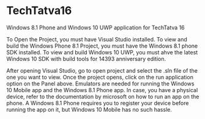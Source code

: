 # TechTatva16
Windows 8.1 Phone and Windows 10 UWP application for TechTatva 16

To Open the Project, you must have Visual Studio installed. 
To view and build the Windows Phone 8.1 Project, you must have the Windows 8.1 phone SDK installed.
To view and build Windows 10 UWP, you must ahve the latest Windows 10 SDK with build tools for 14393 anniversary edition. 

After opening Visual Studio, go to open project and select the .sln file of the one you want to view. Once the project opens, click on the run application option on the Panel above. 
Emulators are needed for running the Windows 10 Mobile app and the Windows 8.1 Phone app. In case, you have a physical device, refer to the documentation by microsoft on how to run an app on the phone. 
A Windows 8.1 Phone requires you to register your device before running the app on it, but Windows 10 Mobile has no such hassle. 
